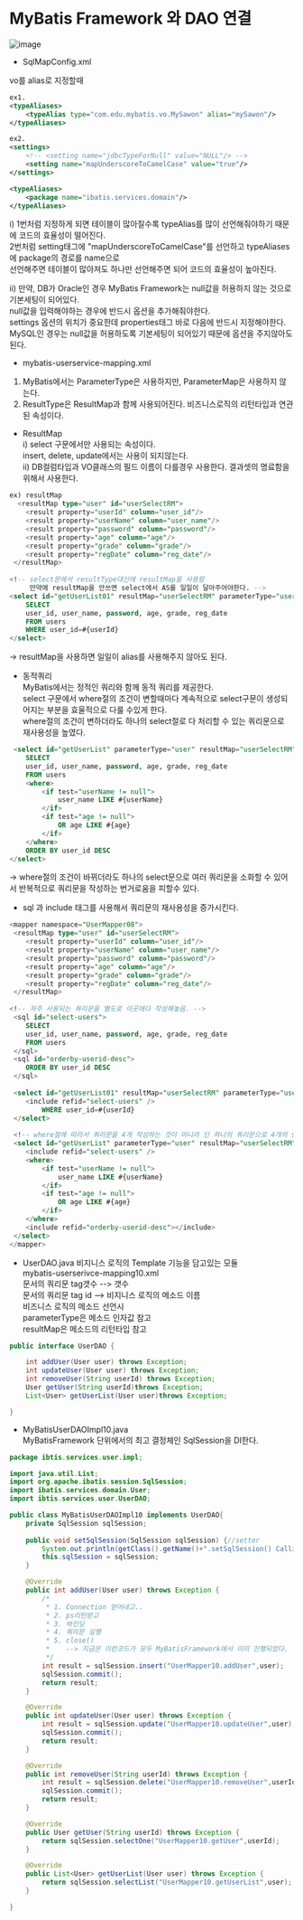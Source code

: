 # MyBatis Framework 와 DAO 연결
![image](https://user-images.githubusercontent.com/62687865/142902883-702ab7a4-2521-4243-ba97-6d6a77585a8c.png)
- SqlMapConfig.xml

vo를 alias로 지정할때 
```xml
ex1.
<typeAliases>
 	<typeAlias type="com.edu.mybatis.vo.MySawon" alias="mySawon"/>
</typeAliases>

ex2.
<settings>
	<!-- <setting name="jdbcTypeForNull" value="NULL"/> -->
	<setting name="mapUnderscoreToCamelCase" value="true"/>
</settings>

<typeAliases>
	<package name="ibatis.services.domain"/>
</typeAliases>
```
i) 1번처럼 지정하게 되면 테이블이 많아질수록 typeAlias를 많이 선언해줘야하기 때문에 코드의 효율성이 떨어진다. </br>
2번처럼 setting태그에 "mapUnderscoreToCamelCase"를 선언하고 typeAliases에 package의 경로를 name으로 </br>
선언해주면 테이블이 많아져도 하나만 선언해주면 되어 코드의 효율성이 높아진다.

ii) 만약, DB가 Oracle인 경우 MyBatis Framework는 null값을 허용하지 않는 것으로 기본세팅이 되어있다.</br> 
    null값을 입력해야하는 경우에 반드시 옵션을 추가해줘야한다.</br>
    settings 옵션의 위치가 중요한데 properties태그 바로 다음에 반드시 지정해야한다.</br> 
    MySQL인 경우는 null값을 허용하도록 기본세팅이 되어있기 때문에 옵션을 주지않아도 된다.


- mybatis-userservice-mapping.xml
1. MyBatis에서는 ParameterType은 사용하지만, ParameterMap은 사용하지 않는다.
2. ResultType은 ResultMap과 함께 사용되어진다. 비즈니스로직의 리턴타입과 연관된 속성이다.

- ResultMap</br>
i) select 구문에서만 사용되는 속성이다.</br>
   insert, delete, update에서는 사용이 되지않는다.</br>
ii) DB컬럼타입과 VO클래스의 필드 이름이 다를경우 사용한다. 결과셋의 명료함을 위해서 사용한다.
```sql
ex) resultMap
  <resultMap type="user" id="userSelectRM">
	<result property="userId" column="user_id"/>
	<result property="userName" column="user_name"/>
	<result property="password" column="password"/>
	<result property="age" column="age"/>
	<result property="grade" column="grade"/>
	<result property="regDate" column="reg_date"/>
 </resultMap>
	
<!-- select문에서 resultType대신에 resultMap을 사용함
	 만약에 resultMap을 안쓰면 select에서 AS를 일일이 달아주어야한다. -->
<select id="getUserList01" resultMap="userSelectRM" parameterType="user">
	SELECT
	user_id, user_name, password, age, grade, reg_date
	FROM users
	WHERE user_id=#{userId}
</select>
```
-> resultMap을 사용하면 일일이 alias를 사용해주지 않아도 된다.


- 동적쿼리<br>
  MyBatis에서는 정적인 쿼리와 함께 동적 쿼리를 제공한다.</br>
  select 구문에서 where절의 조건이 변할때마다 계속적으로 select구문이 생성되어지는 부분을 효울적으로 다룰 수있게 한다.</br>
  where절의 조건이 변하더라도 하나의 select절로 다 처리할 수 있는 쿼리문으로 재사용성을 높였다.
  
```sql
 <select id="getUserList" parameterType="user" resultMap="userSelectRM">
	SELECT
	user_id, user_name, password, age, grade, reg_date
	FROM users
	<where>
		<if test="userName != null">
			user_name LIKE #{userName}
		</if>
	 	<if test="age != null">
			OR age LIKE #{age}
		</if>
	</where>
	ORDER BY user_id DESC
</select> 
```
 -> where절의 조건이 바뀌더라도 하나의 select문으로 여러 쿼리문을 소화할 수 있어서 반복적으로 쿼리문을 작성하는 번거로움을 피할수 있다.

-  sql 과 include 태그를 사용해서 쿼리문의 재사용성을 증가시킨다.

```sql
<mapper namespace="UserMapper08">
 <resultMap type="user" id="userSelectRM">
	<result property="userId" column="user_id"/>
	<result property="userName" column="user_name"/>
 	<result property="password" column="password"/>
	<result property="age" column="age"/>
	<result property="grade" column="grade"/>
	<result property="regDate" column="reg_date"/>
 </resultMap>
	
<!-- 자주 사용되는 쿼리문을 별도로 이곳에다 작성해놓음. -->
 <sql id="select-users">
	SELECT
	user_id, user_name, password, age, grade, reg_date
	FROM users
 </sql>
 <sql id="orderby-userid-desc">
	ORDER BY user_id DESC
 </sql>
	
 <select id="getUserList01" resultMap="userSelectRM" parameterType="user">
	<include refid="select-users" />
       	WHERE user_id=#{userId}
 </select>
	
 <!-- where절에 따라서 쿼리문을 4개 작성하는 것이 아니라 단 하나의 쿼리문으로 4개의 select절이 돌아감 -->
 <select id="getUserList" parameterType="user" resultMap="userSelectRM">
	<include refid="select-users" />
	<where>
		<if test="userName != null">
			user_name LIKE #{userName}
		</if>
		<if test="age != null">
			OR age LIKE #{age}
		</if>
	</where>
	<include refid="orderby-userid-desc"></include>
 </select>
</mapper>
```

- UserDAO.java
  비지니스 로직의 Template 기능을 담고있는 모듈</br>
  mybatis-userserivce-mapping10.xml</br>
  문서의 쿼리문 tag갯수 --> 갯수</br>
  문서의 쿼리문 tag id --> 비지니스 로직의 메소드 이름</br>
  비즈니스 로직의 메소드 선언시</br>
  parameterType은 메소드 인자값 참고</br>
  resultMap은 메소드의 리턴타입 참고

```java
public interface UserDAO {

	int addUser(User user) throws Exception;
	int updateUser(User user) throws Exception;
	int removeUser(String userId) throws Exception;
	User getUser(String userId)throws Exception;
	List<User> getUserList(User user)throws Exception;

}
```
- MyBatisUserDAOImpl10.java</br>
 MyBatisFramework 단위에서의 최고 결정체인 SqlSession을 DI한다.
 
```java
package ibtis.services.user.impl;

import java.util.List;
import org.apache.ibatis.session.SqlSession;
import ibatis.services.domain.User;
import ibtis.services.user.UserDAO;

public class MyBatisUserDAOImpl10 implements UserDAO{
	private SqlSession sqlSession;
	
	public void setSqlSession(SqlSession sqlSession) {//setter
		System.out.println(getClass().getName()+".setSqlSession() Calling..");
		this.sqlSession = sqlSession;
	}

	@Override
	public int addUser(User user) throws Exception {
		/*
		 * 1. Connection 얻어내고..
		 * 2. ps리턴받고
		 * 3. 바인딩
		 * 4. 쿼리문 실행
		 * 5. close()
		 *    --> 지금은 이런코드가 모두 MyBatisFramework에서 이미 진행되었다.
		 */
		int result = sqlSession.insert("UserMapper10.addUser",user);
		sqlSession.commit();
		return result;
	}

	@Override
	public int updateUser(User user) throws Exception {
		int result = sqlSession.update("UserMapper10.updateUser",user);
		sqlSession.commit();
		return result;
	}

	@Override
	public int removeUser(String userId) throws Exception {
		int result = sqlSession.delete("UserMapper10.removeUser",userId);
		sqlSession.commit();
		return result;
	}

	@Override
	public User getUser(String userId) throws Exception {
		return sqlSession.selectOne("UserMapper10.getUser",userId);
	}

	@Override
	public List<User> getUserList(User user) throws Exception {
		return sqlSession.selectList("UserMapper10.getUserList",user);
	}

}
```





















